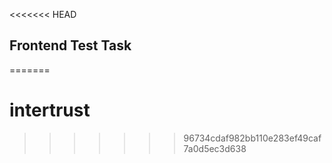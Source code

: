 <<<<<<< HEAD
## Frontend Test Task
=======
# intertrust
>>>>>>> 96734cdaf982bb110e283ef49caf7a0d5ec3d638
